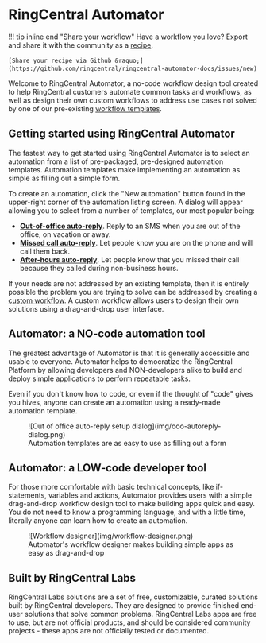 # RingCentral Automator

!!! tip inline end "Share your workflow"
    Have a workflow you love? Export and share it with the community as a [recipe](recipes/index.md).
	
	[Share your recipe via Github &raquo;](https://github.com/ringcentral/ringcentral-automator-docs/issues/new)

Welcome to RingCentral Automator, a no-code workflow design tool created to help RingCentral customers automate common tasks and workflows, as well as design their own custom workflows to address use cases not solved by one of our pre-existing [workflow templates](./workflow-templates/index.md). 

## Getting started using RingCentral Automator

The fastest way to get started using RingCentral Automator is to select an automation from a list of pre-packaged, pre-designed automation templates. Automation templates make implementing an automation as simple as filling out a simple form. 

To create an automation, click the "New automation" button found in the upper-right corner of the automation listing screen. A dialog will appear allowing you to select from a number of templates, our most popular being:

* [**Out-of-office auto-reply**](./workflow-templates/ooo-autoreplies.md). Reply to an SMS when you are out of the office, on vacation or away. 
* [**Missed call auto-reply**](./workflow-templates/missed-call.md). Let people know you are on the phone and will call them back.
* [**After-hours auto-reply**](./workflow-templates/after-hours.md). Let people know that you missed their call because they called during non-business hours. 

If your needs are not addressed by an existing template, then it is entirely possible the problem you are trying to solve can be addressed by creating a [custom workflow](./custom-workflows/index.md). A custom workflow allows users to design their own solutions using a drag-and-drop user interface. 

## Automator: a NO-code automation tool

The greatest advantage of Automator is that it is generally accessible and usable to everyone. Automator helps to democratize the RingCentral Platform by allowing developers and NON-developers alike to build and deploy simple applications to perform repeatable tasks. 

Even if you don't know how to code, or even if the thought of "code" gives you hives, anyone can create an automation using a ready-made automation template. 

<figure markdown>
  ![Out of office auto-reply setup dialog](img/ooo-autoreply-dialog.png)
  <figcaption>Automation templates are as easy to use as filling out a form</figcaption>
</figure>

## Automator: a LOW-code developer tool

For those more comfortable with basic technical concepts, like if-statements, variables and actions, Automator provides users with a simple drag-and-drop workflow design tool to make building apps quick and easy. You do not need to know a programming language, and with a little time, literally anyone can learn how to create an automation. 

<figure markdown>
  ![Workflow designer](img/workflow-designer.png)
  <figcaption>Automator's workflow designer makes building simple apps as easy as drag-and-drop</figcaption>
</figure>

## Built by RingCentral Labs

RingCentral Labs solutions are a set of free, customizable, curated solutions built by RingCentral developers. They are designed to provide finished end-user solutions that solve common problems. RingCentral Labs apps are free to use, but are not official products, and should be considered community projects - these apps are not officially tested or documented.
